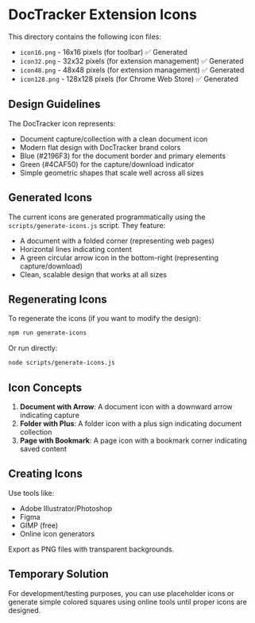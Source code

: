 # DocTracker Extension Icons

This directory contains the following icon files:

- `icon16.png` - 16x16 pixels (for toolbar) ✅ Generated
- `icon32.png` - 32x32 pixels (for extension management) ✅ Generated
- `icon48.png` - 48x48 pixels (for extension management) ✅ Generated
- `icon128.png` - 128x128 pixels (for Chrome Web Store) ✅ Generated

## Design Guidelines

The DocTracker icon represents:
- Document capture/collection with a clean document icon
- Modern flat design with DocTracker brand colors
- Blue (#2196F3) for the document border and primary elements
- Green (#4CAF50) for the capture/download indicator
- Simple geometric shapes that scale well across all sizes

## Generated Icons

The current icons are generated programmatically using the `scripts/generate-icons.js` script. They feature:
- A document with a folded corner (representing web pages)
- Horizontal lines indicating content
- A green circular arrow icon in the bottom-right (representing capture/download)
- Clean, scalable design that works at all sizes

## Regenerating Icons

To regenerate the icons (if you want to modify the design):

```bash
npm run generate-icons
```

Or run directly:
```bash
node scripts/generate-icons.js
```

## Icon Concepts

1. **Document with Arrow**: A document icon with a downward arrow indicating capture
2. **Folder with Plus**: A folder icon with a plus sign indicating document collection
3. **Page with Bookmark**: A page icon with a bookmark corner indicating saved content

## Creating Icons

Use tools like:
- Adobe Illustrator/Photoshop
- Figma
- GIMP (free)
- Online icon generators

Export as PNG files with transparent backgrounds.

## Temporary Solution

For development/testing purposes, you can use placeholder icons or generate simple colored squares using online tools until proper icons are designed.
